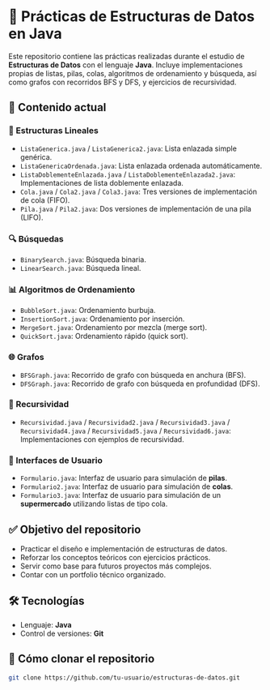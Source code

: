 # 🧠 Prácticas de Estructuras de Datos en Java

Este repositorio contiene las prácticas realizadas durante el estudio de **Estructuras de Datos** con el lenguaje **Java**. Incluye implementaciones propias de listas, pilas, colas, algoritmos de ordenamiento y búsqueda, así como grafos con recorridos BFS y DFS, y ejercicios de recursividad.

## 📁 Contenido actual

### 🔁 Estructuras Lineales

- `ListaGenerica.java` / `ListaGenerica2.java`: Lista enlazada simple genérica.
- `ListaGenericaOrdenada.java`: Lista enlazada ordenada automáticamente.
- `ListaDoblementeEnlazada.java` / `ListaDoblementeEnlazada2.java`: Implementaciones de lista doblemente enlazada.
- `Cola.java` / `Cola2.java` / `Cola3.java`: Tres versiones de implementación de cola (FIFO).
- `Pila.java` / `Pila2.java`: Dos versiones de implementación de una pila (LIFO).

### 🔍 Búsquedas

- `BinarySearch.java`: Búsqueda binaria.
- `LinearSearch.java`: Búsqueda lineal.

### 📊 Algoritmos de Ordenamiento

- `BubbleSort.java`: Ordenamiento burbuja.
- `InsertionSort.java`: Ordenamiento por inserción.
- `MergeSort.java`: Ordenamiento por mezcla (merge sort).
- `QuickSort.java`: Ordenamiento rápido (quick sort).

### 🌐 Grafos

- `BFSGraph.java`: Recorrido de grafo con búsqueda en anchura (BFS).
- `DFSGraph.java`: Recorrido de grafo con búsqueda en profundidad (DFS).

### 🧩 Recursividad
- `Recursividad.java` / `Recursividad2.java` / `Recursividad3.java` / `Recursividad4.java` / `Recursividad5.java` / `Recursividad6.java`: Implementaciones con ejemplos de recursividad.

### 🏢 Interfaces de Usuario

- `Formulario.java`: Interfaz de usuario para simulación de **pilas**.
- `Formulario2.java`: Interfaz de usuario para simulación de **colas**.
- `Formulario3.java`: Interfaz de usuario para simulación de un **supermercado** utilizando listas de tipo cola.

## ✅ Objetivo del repositorio

- Practicar el diseño e implementación de estructuras de datos.
- Reforzar los conceptos teóricos con ejercicios prácticos.
- Servir como base para futuros proyectos más complejos.
- Contar con un portfolio técnico organizado.

## 🛠️ Tecnologías

- Lenguaje: **Java**
- Control de versiones: **Git**

## 🚀 Cómo clonar el repositorio

```bash
git clone https://github.com/tu-usuario/estructuras-de-datos.git